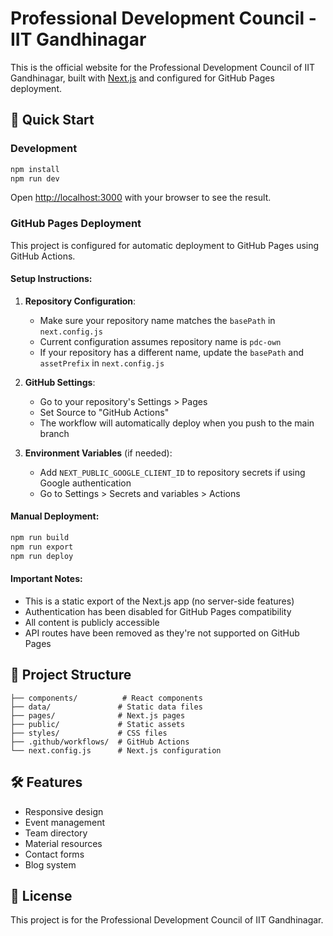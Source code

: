 # Professional Development Council - IIT Gandhinagar

This is the official website for the Professional Development Council of IIT Gandhinagar, built with [Next.js](https://nextjs.org/) and configured for GitHub Pages deployment.

## 🚀 Quick Start

### Development

```bash
npm install
npm run dev
```

Open [http://localhost:3000](http://localhost:3000) with your browser to see the result.

### GitHub Pages Deployment

This project is configured for automatic deployment to GitHub Pages using GitHub Actions.

#### Setup Instructions:

1. **Repository Configuration**:
   - Make sure your repository name matches the `basePath` in `next.config.js`
   - Current configuration assumes repository name is `pdc-own`
   - If your repository has a different name, update the `basePath` and `assetPrefix` in `next.config.js`

2. **GitHub Settings**:
   - Go to your repository's Settings > Pages
   - Set Source to "GitHub Actions"
   - The workflow will automatically deploy when you push to the main branch

3. **Environment Variables** (if needed):
   - Add `NEXT_PUBLIC_GOOGLE_CLIENT_ID` to repository secrets if using Google authentication
   - Go to Settings > Secrets and variables > Actions

#### Manual Deployment:

```bash
npm run build
npm run export
npm run deploy
```

#### Important Notes:

- This is a static export of the Next.js app (no server-side features)
- Authentication has been disabled for GitHub Pages compatibility
- All content is publicly accessible
- API routes have been removed as they're not supported on GitHub Pages

## 📁 Project Structure

```
├── components/          # React components
├── data/               # Static data files
├── pages/              # Next.js pages
├── public/             # Static assets
├── styles/             # CSS files
├── .github/workflows/  # GitHub Actions
└── next.config.js      # Next.js configuration
```

## 🛠️ Features

- Responsive design
- Event management
- Team directory
- Material resources
- Contact forms
- Blog system

## 📝 License

This project is for the Professional Development Council of IIT Gandhinagar.

